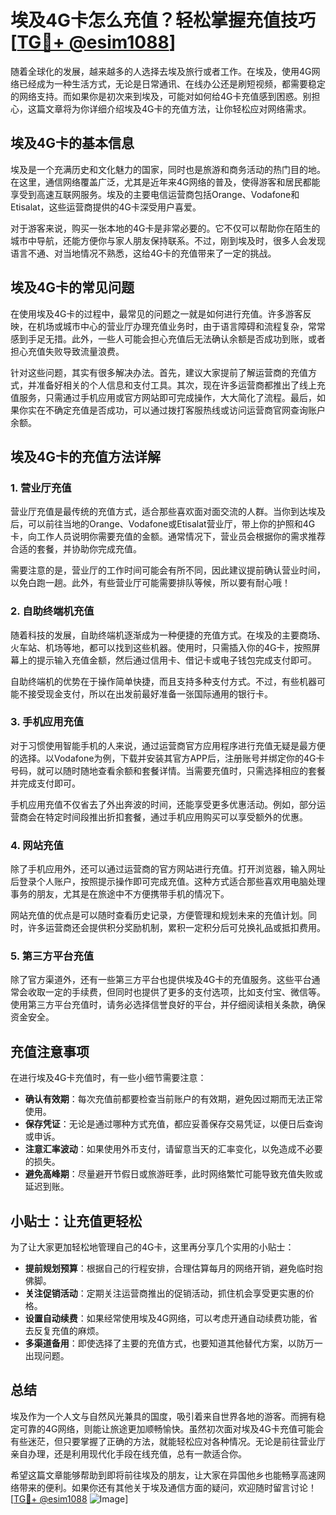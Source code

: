 # 埃及4G卡怎么充值？轻松掌握充值技巧[[TG💪+ @esim1088](https://t.me/s/esim1088)]

随着全球化的发展，越来越多的人选择去埃及旅行或者工作。在埃及，使用4G网络已经成为一种生活方式，无论是日常通讯、在线办公还是刷短视频，都需要稳定的网络支持。而如果你是初次来到埃及，可能对如何给4G卡充值感到困惑。别担心，这篇文章将为你详细介绍埃及4G卡的充值方法，让你轻松应对网络需求。

## 埃及4G卡的基本信息

埃及是一个充满历史和文化魅力的国家，同时也是旅游和商务活动的热门目的地。在这里，通信网络覆盖广泛，尤其是近年来4G网络的普及，使得游客和居民都能享受到高速互联网服务。埃及的主要电信运营商包括Orange、Vodafone和Etisalat，这些运营商提供的4G卡深受用户喜爱。

对于游客来说，购买一张本地的4G卡是非常必要的。它不仅可以帮助你在陌生的城市中导航，还能方便你与家人朋友保持联系。不过，刚到埃及时，很多人会发现语言不通、对当地情况不熟悉，这给4G卡的充值带来了一定的挑战。

## 埃及4G卡的常见问题

在使用埃及4G卡的过程中，最常见的问题之一就是如何进行充值。许多游客反映，在机场或城市中心的营业厅办理充值业务时，由于语言障碍和流程复杂，常常感到手足无措。此外，一些人可能会担心充值后无法确认余额是否成功到账，或者担心充值失败导致流量浪费。

针对这些问题，其实有很多解决办法。首先，建议大家提前了解运营商的充值方式，并准备好相关的个人信息和支付工具。其次，现在许多运营商都推出了线上充值服务，只需通过手机应用或官方网站即可完成操作，大大简化了流程。最后，如果你实在不确定充值是否成功，可以通过拨打客服热线或访问运营商官网查询账户余额。

## 埃及4G卡的充值方法详解

### 1. 营业厅充值

营业厅充值是最传统的充值方式，适合那些喜欢面对面交流的人群。当你到达埃及后，可以前往当地的Orange、Vodafone或Etisalat营业厅，带上你的护照和4G卡，向工作人员说明你需要充值的金额。通常情况下，营业员会根据你的需求推荐合适的套餐，并协助你完成充值。

需要注意的是，营业厅的工作时间可能会有所不同，因此建议提前确认营业时间，以免白跑一趟。此外，有些营业厅可能需要排队等候，所以要有耐心哦！

### 2. 自助终端机充值

随着科技的发展，自助终端机逐渐成为一种便捷的充值方式。在埃及的主要商场、火车站、机场等地，都可以找到这些机器。使用时，只需插入你的4G卡，按照屏幕上的提示输入充值金额，然后通过信用卡、借记卡或电子钱包完成支付即可。

自助终端机的优势在于操作简单快捷，而且支持多种支付方式。不过，有些机器可能不接受现金支付，所以在出发前最好准备一张国际通用的银行卡。

### 3. 手机应用充值

对于习惯使用智能手机的人来说，通过运营商官方应用程序进行充值无疑是最方便的选择。以Vodafone为例，下载并安装其官方APP后，注册账号并绑定你的4G卡号码，就可以随时随地查看余额和套餐详情。当需要充值时，只需选择相应的套餐并完成支付即可。

手机应用充值不仅省去了外出奔波的时间，还能享受更多优惠活动。例如，部分运营商会在特定时间段推出折扣套餐，通过手机应用购买可以享受额外的优惠。

### 4. 网站充值

除了手机应用外，还可以通过运营商的官方网站进行充值。打开浏览器，输入网址后登录个人账户，按照提示操作即可完成充值。这种方式适合那些喜欢用电脑处理事务的朋友，尤其是在旅途中不方便携带手机的情况下。

网站充值的优点是可以随时查看历史记录，方便管理和规划未来的充值计划。同时，许多运营商还会提供积分奖励机制，累积一定积分后可兑换礼品或抵扣费用。

### 5. 第三方平台充值

除了官方渠道外，还有一些第三方平台也提供埃及4G卡的充值服务。这些平台通常会收取一定的手续费，但同时也提供了更多的支付选项，比如支付宝、微信等。使用第三方平台充值时，请务必选择信誉良好的平台，并仔细阅读相关条款，确保资金安全。

## 充值注意事项

在进行埃及4G卡充值时，有一些小细节需要注意：

- **确认有效期**：每次充值前都要检查当前账户的有效期，避免因过期而无法正常使用。
- **保存凭证**：无论是通过哪种方式充值，都应妥善保存交易凭证，以便日后查询或申诉。
- **注意汇率波动**：如果使用外币支付，请留意当天的汇率变化，以免造成不必要的损失。
- **避免高峰期**：尽量避开节假日或旅游旺季，此时网络繁忙可能导致充值失败或延迟到账。

## 小贴士：让充值更轻松

为了让大家更加轻松地管理自己的4G卡，这里再分享几个实用的小贴士：

- **提前规划预算**：根据自己的行程安排，合理估算每月的网络开销，避免临时抱佛脚。
- **关注促销活动**：定期关注运营商推出的促销活动，抓住机会享受更实惠的价格。
- **设置自动续费**：如果经常使用埃及4G网络，可以考虑开通自动续费功能，省去反复充值的麻烦。
- **多渠道备用**：即使选择了主要的充值方式，也要知道其他替代方案，以防万一出现问题。

## 总结

埃及作为一个人文与自然风光兼具的国度，吸引着来自世界各地的游客。而拥有稳定可靠的4G网络，则能让旅途更加顺畅愉快。虽然初次面对埃及4G卡充值可能会有些迷茫，但只要掌握了正确的方法，就能轻松应对各种情况。无论是前往营业厅亲自办理，还是利用现代化手段在线充值，总有一款适合你。

希望这篇文章能够帮助到即将前往埃及的朋友，让大家在异国他乡也能畅享高速网络带来的便利。如果你还有其他关于埃及通信方面的疑问，欢迎随时留言讨论！[[TG💪+ @esim1088](https://t.me/s/esim1088) ![Image](https://i.postimg.cc/4NQfJmqS/Snipaste-2025-05-13-00-14-12.png)]
